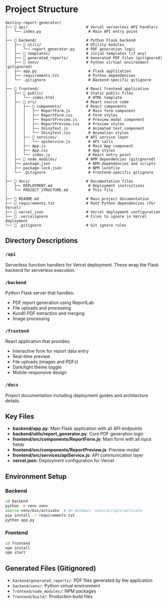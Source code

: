 # Project Structure

```
destiny-report-generator/
├── 📁 api/                          # Vercel serverless API handlers
│   └── index.py                     # Main API entry point
│
├── 📁 backend/                      # Python Flask backend
│   ├── 📁 utils/                    # Utility modules
│   │   └── report_generator.py     # PDF generation logic
│   ├── 📁 templates/                # Jinja2 templates (if any)
│   ├── 📁 generated_reports/        # Generated PDF files (gitignored)
│   ├── 📁 venv/                     # Python virtual environment (gitignored)
│   ├── app.py                       # Flask application
│   ├── requirements.txt             # Python dependencies
│   └── .gitignore                   # Backend-specific gitignore
│
├── 📁 frontend/                     # React frontend application
│   ├── 📁 public/                   # Static public files
│   │   └── index.html               # HTML template
│   ├── 📁 src/                      # React source code
│   │   ├── 📁 components/           # React components
│   │   │   ├── ReportForm.js        # Main form component
│   │   │   ├── ReportForm.css       # Form styles
│   │   │   ├── ReportPreview.js     # Preview modal component
│   │   │   ├── ReportPreview.css    # Preview styles
│   │   │   ├── ShinyText.js         # Animated text component
│   │   │   └── ShinyText.css        # Animation styles
│   │   ├── 📁 services/             # API service layer
│   │   │   └── apiService.js        # API calls
│   │   ├── App.js                   # Main App component
│   │   ├── App.css                  # App styles
│   │   └── index.js                 # React entry point
│   ├── 📁 node_modules/             # NPM dependencies (gitignored)
│   ├── package.json                 # NPM dependencies and scripts
│   ├── package-lock.json            # NPM lockfile
│   └── .gitignore                   # Frontend-specific gitignore
│
├── 📁 docs/                         # Documentation files
│   ├── DEPLOYMENT.md                # Deployment instructions
│   └── PROJECT_STRUCTURE.md         # This file
│
├── 📄 README.md                     # Main project documentation
├── 📄 requirements.txt              # Root Python dependencies (for Vercel)
├── 📄 vercel.json                   # Vercel deployment configuration
├── 📄 .vercelignore                 # Files to ignore in Vercel deployment
└── 📄 .gitignore                    # Git ignore rules

```

## Directory Descriptions

### `/api`
Serverless function handlers for Vercel deployment. These wrap the Flask backend for serverless execution.

### `/backend`
Python Flask server that handles:
- PDF report generation using ReportLab
- File uploads and processing
- Kundli PDF extraction and merging
- Image processing

### `/frontend`
React application that provides:
- Interactive form for report data entry
- Real-time preview
- File uploads (images and PDFs)
- Dark/light theme toggle
- Mobile-responsive design

### `/docs`
Project documentation including deployment guides and architecture details.

## Key Files

- **backend/app.py**: Main Flask application with all API endpoints
- **backend/utils/report_generator.py**: Core PDF generation logic
- **frontend/src/components/ReportForm.js**: Main form with all input fields
- **frontend/src/components/ReportPreview.js**: Preview modal
- **frontend/src/services/apiService.js**: API communication layer
- **vercel.json**: Deployment configuration for Vercel

## Environment Setup

### Backend
```bash
cd backend
python -m venv venv
source venv/bin/activate  # On Windows: venv\Scripts\activate
pip install -r requirements.txt
python app.py
```

### Frontend
```bash
cd frontend
npm install
npm start
```

## Generated Files (Gitignored)
- `backend/generated_reports/`: PDF files generated by the application
- `backend/venv/`: Python virtual environment
- `frontend/node_modules/`: NPM packages
- `frontend/build/`: Production build files
